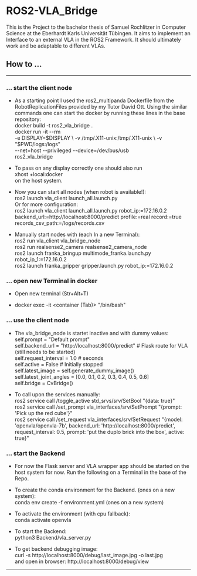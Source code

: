 # ROS2-VLA_Bridge

This is the Project to the bachelor thesis of Samuel Rochlitzer in Computer Science at the Eberhardt Karls Universität Tübingen. It aims to implement an Interface to an external VLA in the ROS2 Framework. It should ultimately work and be adaptable to different VLAs.

## How to ...
---

### ... start the client node

* As a starting point I used the ros2_multipanda Dockerfile from the RobotReplicationFiles provided by my Tutor David Ott. Using the similar commands one can start the docker by running these lines in the base repository:  
docker build -t ros2_vla_bridge .  
docker run -it --rm \
  -e DISPLAY=$DISPLAY \
  -v /tmp/.X11-unix:/tmp/.X11-unix \
  -v "$PWD/logs:/logs" \
  --net=host --privileged --device=/dev/bus/usb \
  ros2_vla_bridge  

* To pass on any display correctly one should also run  
xhost +local:docker  
on the host system.

* Now you can start all nodes (when robot is available!):  
ros2 launch vla_client launch_all.launch.py  
Or for more configuration:  
ros2 launch vla_client launch_all.launch.py robot_ip:=172.16.0.2 backend_url:=http://localhost:8000/predict profile:=real record:=true records_csv_path:=/logs/records.csv  

* Manually start nodes with (each In a new Terminal):  
ros2 run vla_client vla_bridge_node  
ros2 run realsense2_camera realsense2_camera_node  
ros2 launch franka_bringup multimode_franka.launch.py robot_ip_1:=172.16.0.2  
ros2 launch franka_gripper gripper.launch.py robot_ip:=172.16.0.2  

### ... open new Terminal in docker

* Open new terminal (Str+Alt+T)  

* docker exec -it <container (Tab)> "/bin/bash"

### ... use the client node

* The vla_bridge_node is startet inactive and with dummy values:  
    self.prompt = "Default prompt"  
    self.backend_url = "http://localhost:8000/predict"              # Flask route for VLA (still needs to be started)  
    self.request_interval = 1.0                                     # seconds  
    self.active = False                                             # Initially stopped  
    self.latest_image = self.generate_dummy_image()  
    self.latest_joint_angles = [0.0, 0.1, 0.2, 0.3, 0.4, 0.5, 0.6]  
    self.bridge = CvBridge()  

* To call upon the services manually:  
ros2 service call /toggle_active std_srvs/srv/SetBool "{data: true}"  
ros2 service call /set_prompt vla_interfaces/srv/SetPrompt "{prompt: 'Pick up the red cube'}"  
ros2 service call /set_request vla_interfaces/srv/SetRequest "{model: 'openvla/openvla-7b', backend_url: 'http://localhost:8000/predict', request_interval: 0.5, prompt: 'put the duplo brick into the box', active: true}"  

### ... start the Backend

* For now the Flask server and VLA wrapper app should be started on the host system for now. Run the following on a Terminal in the base of the Repo.  

* To create the conda environment for the Backend. (ones on a new system):  
conda env create -f environment.yml (ones on a new system)  

* To activate the environment (with cpu fallback):  
conda activate openvla  

* To start the Backend:  
python3 Backend/vla_server.py  


* To get backend debugging image:  
curl -s http://localhost:8000/debug/last_image.jpg -o last.jpg  
and open in browser: http://localhost:8000/debug/view  

---
